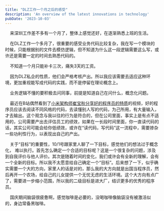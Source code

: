 ```yaml
---
title: "DLZ工作一个月之后的感受"
description: 'An overview of the latest innovations in technology'
pubDate: '2023-10-03'
---
```


    来深圳工作差不多有一个月了，整体上感觉还好，在逐渐熟悉上班的生活。    

    在DLZ工作一个多月了，很重要的感受业务代码比较复杂，我在写一个模块的时候，只能根据别的文件去模仿逻辑，但不知道为什么这一段逻辑需要这么写，或许还是需要一定的时间去熟悉代码的。

    不知道一个月只能补卡三次，痛失3天的工资。

    因为DLZ私企的性质，他们会严格考核产出。所以我应该需要去适应这种环境，更加重视能写成代码的实践，而不是停留在理论概念上。  

    业务逻辑不懂的要积极去问同事，前提是知道自己在问什么，概念化问题。

    最近在B站偶然看到了[小米架构师崔宝秋分享好的程序员的特质](https://www.bilibili.com/video/BV18m4y1T7hS/?spm_id_from=333.337.search-card.all.click&vd_source=cdf94c4901e8219da46c605f5cbd76d7)的视频，好的程序员应该去阅读不同风格的代码，去读懂别人写的代码，为己所用，有大量输入，才去输出。这个观念与我以往的行为是符合的，但在公司里面，事实上是有点不适用的，公司需要产出去评估员工的绩效，如果在一长段时间里面，你一直读代码的话，其实公司可能会给你低绩效，或许在“读代码，写代码”这一流程中，需要掺杂一些功利性行为，以表现出自己的产出。

    关于“目标”的重要性，10/1号跟家里人聊了一下目标，感觉他们的想法过于概念化， 难以执行。首先怎么确定一个合适的目标呢？这是一个很复杂的问题，涉及到自我评价与他人评价。其次是随着时间的变化，我们或许会有全新的理解，会有一个全新的目标。所以我不太愿意给自己确定一个“目标”。后来想了一下，似乎确实需要一个大的方向，家里人的话是对的，那么我的大方向就是出国当程序员，然后再开一个农场，给自己的儿女提供一个无忧无虑的生活环境。这个大方向有点广了，需要进一步缩小范围，所以我的二级目标是进大厂，结识更多的优秀的程序员。

    国庆期间脑袋很疲惫啊，感觉咖啡是必要的，没喝咖啡像脑袋没有被激活似的，身边常备黑咖啡。
